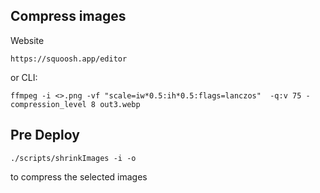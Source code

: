 ## Compress images

Website

    https://squoosh.app/editor

or CLI:

    ffmpeg -i <>.png -vf "scale=iw*0.5:ih*0.5:flags=lanczos"  -q:v 75 -compression_level 8 out3.webp


## Pre Deploy

    ./scripts/shrinkImages -i -o

to compress the selected images
